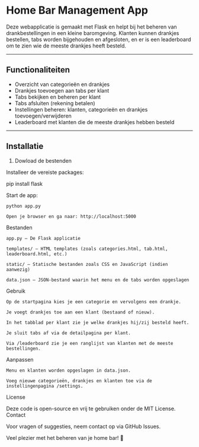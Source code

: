 # Home Bar Management App

Deze webapplicatie is gemaakt met Flask en helpt bij het beheren van drankbestellingen in een kleine baromgeving. Klanten kunnen drankjes bestellen, tabs worden bijgehouden en afgesloten, en er is een leaderboard om te zien wie de meeste drankjes heeft besteld.

---

## Functionaliteiten

- Overzicht van categorieën en drankjes
- Drankjes toevoegen aan tabs per klant
- Tabs bekijken en beheren per klant
- Tabs afsluiten (rekening betalen)
- Instellingen beheren: klanten, categorieën en drankjes toevoegen/verwijderen
- Leaderboard met klanten die de meeste drankjes hebben besteld

---

## Installatie

1. Dowload de bestenden


Installeer de vereiste packages:

pip install flask

Start de app:

    python app.py

    Open je browser en ga naar: http://localhost:5000

Bestanden

    app.py – De Flask applicatie

    templates/ – HTML templates (zoals categories.html, tab.html, leaderboard.html, etc.)

    static/ – Statische bestanden zoals CSS en JavaScript (indien aanwezig)

    data.json – JSON-bestand waarin het menu en de tabs worden opgeslagen

Gebruik

    Op de startpagina kies je een categorie en vervolgens een drankje.

    Je voegt drankjes toe aan een klant (bestaand of nieuw).

    In het tabblad per klant zie je welke drankjes hij/zij besteld heeft.

    Je sluit tabs af via de detailpagina per klant.

    Via /leaderboard zie je een ranglijst van klanten met de meeste bestellingen.

Aanpassen

    Menu en klanten worden opgeslagen in data.json.

    Voeg nieuwe categorieën, drankjes en klanten toe via de instellingenpagina /settings.

License

Deze code is open-source en vrij te gebruiken onder de MIT License.
Contact

Voor vragen of suggesties, neem contact op via GitHub Issues.

Veel plezier met het beheren van je home bar! 🍹
